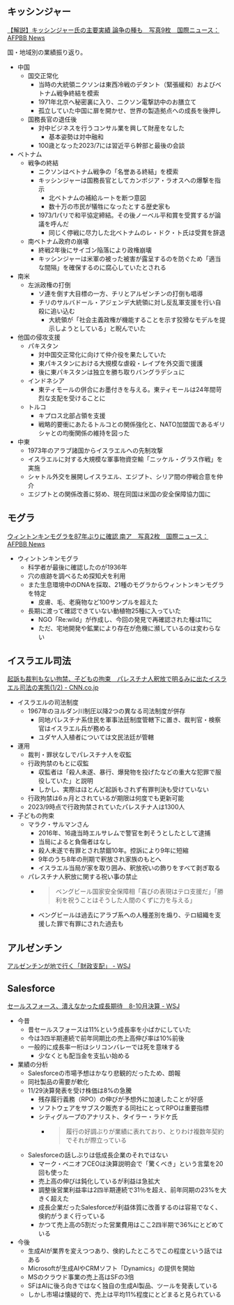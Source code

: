 ## キッシンジャー

[【解説】キッシンジャー氏の主要実績 論争の種も　写真9枚　国際ニュース：AFPBB News](https://www.afpbb.com/articles/-/3493823)

国・地域別の業績振り返り。

- 中国
  - 国交正常化
    - 当時の大統領ニクソンは東西冷戦のデタント（緊張緩和）およびベトナム戦争終結を模索
    - 1971年北京へ秘密裏に入り、ニクソン電撃訪中のお膳立て
    - 孤立していた中国に扉を開かせ、世界の製造拠点への成長を後押し
  - 国務長官の退任後
    - 対中ビジネスを行うコンサル業を興して財産をなした
      - 基本姿勢は対中融和
    - 100歳となった2023/7には習近平ら幹部と最後の会談
- ベトナム
  - 戦争の終結
    - ニクソンはベトナム戦争の「名誉ある終結」を模索
    - キッシンジャーは国務長官としてカンボジア・ラオスへの爆撃を指示
      - 北ベトナムの補給ルートを断つ意図
      - 数十万の市民が犠牲になったとする歴史家も
    - 1973/1パリで和平協定締結。その後ノーベル平和賞を受賞するが論議を呼んだ
      - 同じく停戦に尽力した北ベトナムのレ・ドク・ト氏は受賞を辞退
  - 南ベトナム政府の崩壊
    - 終戦2年後にサイゴン陥落により政権崩壊
    - キッシンジャーは米軍の被った被害が露呈するのを防ぐため「適当な間隔」を確保するのに腐心していたとされる
- 南米
  - 左派政権の打倒
    - ソ連を倒す大目標の一方、チリとアルゼンチンの打倒も唱導
    - チリのサルバドール・アジェンデ大統領に対し反乱軍支援を行い自殺に追い込む
      - 大統領が「社会主義政権が機能することを示す狡猾なモデルを提示しようとしている」と睨んでいた
- 他国の侵攻支援
  - パキスタン
    - 対中国交正常化に向けて仲介役を果たしていた
    - 東パキスタンにおける大規模な虐殺・レイプを外交面で援護
    - 後に東パキスタンは独立を勝ち取りバングラデシュに
  - インドネシア
    - 東ティモールの併合にお墨付きを与える。東ティモールは24年間苛烈な支配を受けることに
  - トルコ
    - キプロス北部占領を支援
    - 戦略的要衝にあたるトルコとの関係強化と、NATO加盟国であるギリシャとの均衡関係の維持を図った
- 中東
  - 1973年のアラブ諸国からイスラエルへの先制攻撃
  - イスラエルに対する大規模な軍事物資空輸「ニッケル・グラス作戦」を実施
  - シャトル外交を展開しイスラエル、エジプト、シリア間の停戦合意を仲介
  - エジプトとの関係改善に努め、現在同国は米国の安全保障協力国に

## モグラ

[ウィントンキンモグラを87年ぶりに確認 南ア　写真2枚　国際ニュース：AFPBB News](https://www.afpbb.com/articles/-/3493883)

- ウィントンキンモグラ
  - 科学者が最後に確認したのが1936年
  - 穴の痕跡を調べるため探知犬を利用
  - また生息環境中のDNAを採取、21種のモグラからウィントンキンモグラを特定
    - 皮膚、毛、老廃物など100サンプルを超えた
  - 長期に渡って確認できていない動植物25種に入っていた
    - NGO「Re:wild」が作成し、今回の発見で再確認された種は11に
    - ただ、宅地開発や鉱業により存在が危機に瀕しているのは変わらない

## イスラエル司法

[起訴も裁判もない拘禁、子どもの拘束　パレスチナ人釈放で明るみに出たイスラエル司法の実態(1/2) - CNN.co.jp](https://www.cnn.co.jp/world/35212169.html)

- イスラエルの司法制度
  - 1967年のヨルダン川制圧以降2つの異なる司法制度が併存
    - 同地パレスチナ系住民を軍事法廷制度管轄下に置き、裁判官・検察官はイスラエル兵が務める
    - ユダヤ人入植者については文民法廷が管轄
- 運用
  - 裁判・罪状なしでパレスチナ人を収監
  - 行政拘禁のもとに収監
    - 収監者は「殺人未遂、暴行、爆発物を投げたなどの重大な犯罪で服役していた」と説明
    - しかし、実際はほとんど起訴もされず有罪判決も受けていない
  - 行政拘禁は6ヵ月とされているが期限は何度でも更新可能
  - 2023/9時点で行政拘禁されていたパレスチナ人は1300人
- 子どもの拘束
  - マラク・サルマンさん
    - 2016年、16歳当時エルサレムで警官を刺そうとしたとして逮捕
    - 当局によると負傷者はなし
    - 殺人未遂で有罪とされ禁錮10年。控訴により9年に短縮
    - 9年のうち8年の刑期で釈放され家族のもとへ
    - イスラエル当局が家を取り囲み、釈放祝いの飾りをすべて剥ぎ取る
  - パレスチナ人釈放に関する祝い事の禁止
    - > ベングビール国家安全保障相「喜びの表現はテロ支援だ」「勝利を祝うことはそうした人間のくずに力を与える」
    - ベングビールは過去にアラブ系への人種差別を煽り、テロ組織を支援した罪で有罪にされた過去も

## アルゼンチン

[アルゼンチンが地で行く「財政支配」 - WSJ](https://jp.wsj.com/articles/argentina-is-a-textbook-case-of-fiscal-dominance-fc43295b)


## Salesforce

[セールスフォース、潰えなかった成長期待　8-10月決算 - WSJ](https://jp.wsj.com/articles/salesforce-keeps-growth-dreams-alive-enough-88461249)

- 今昔
  - 昔セールスフォースは11%という成長率を小ばかにしていた
  - 今は3四半期連続で前年同期比の売上高伸び率は10%前後
  - 一般的に成長率一桁はシリコンバレーでは死を意味する
    - 少なくとも配当金を支払い始める
- 業績の分析
  - Salesforceの市場予想はかなり悲観的だったため、朗報
  - 同社製品の需要が軟化
  - 11/29決算発表を受け株価は8%の急騰
    - 残存履行義務（RPO）の伸びが予想外に加速したことが好感
    - ソフトウェアをサブスク販売する同社にとってRPOは重要指標
    - シティグループのアナリスト、タイラー・ラドケ氏
      - > 履行の好調ぶりが業績に表れており、とりわけ複数年契約でそれが際立っている
  - Salesforceの話しぶりは低成長企業のそれではない
    - マーク・ベニオフCEOは決算説明会で「驚くべき」という言葉を20回も使った
    - 売上高の伸びは鈍化しているが利益は急拡大
    - 調整後営業利益率は2四半期連続で31％を超え、前年同期の23%を大きく超えた
    - 成長企業だったSalesforceが利益体質に改善するのは容易でなく、倹約がうまく行っている
    - かつて売上高の5割だった営業費用はここ2四半期で36%にとどめている
- 今後
  - 生成AIが業界を変えつつあり、倹約したところでこの程度という話ではある
  - Microsoftが生成AIやCRMソフト「Dynamics」の提供を開始
  - MSのクラウド事業の売上高はSFの3倍
  - SFはAIに後ろ向きではなく独自の生成AI製品、ツールを発表している
  - しかし市場は懐疑的で、売上は平均11%程度にとどまると見られている
